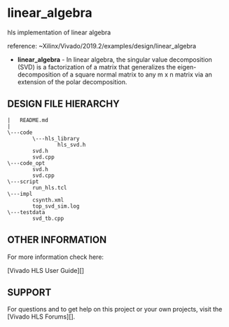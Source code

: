 # linear_algebra
hls implementation of linear algebra

reference: ~Xilinx/Vivado/2019.2/examples/design/linear_algebra

- **linear_algebra** - In linear algebra, the singular value decomposition (SVD) is a factorization of a matrix that generalizes the eigen-decomposition of a square normal matrix to any m x n matrix via an extension of the polar decomposition.

## DESIGN FILE HIERARCHY

	|   README.md
	|   
	\---code
			\---hls_library
					hls_svd.h
			svd.h
			svd.cpp
	\---code_opt
			svd.h
			svd.cpp
	\---script
			run_hls.tcl
	\---impl
			csynth.xml
			top_svd_sim.log
	\---testdata
			svd_tb.cpp


## OTHER INFORMATION

For more information check here: 

[Vivado HLS User Guide][]

## SUPPORT

For questions and to get help on this project or your own projects, visit the [Vivado HLS Forums][]. 


